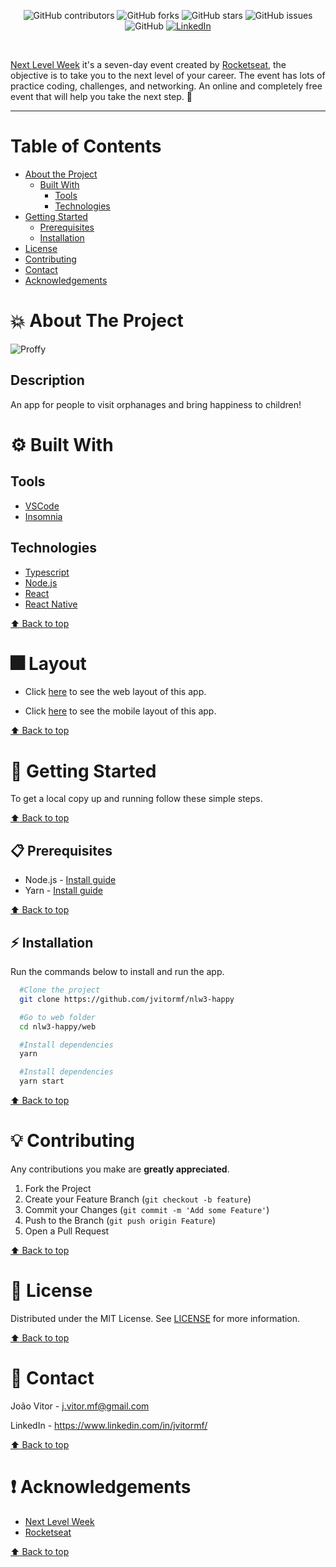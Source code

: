 <!-- BADGES -->
<p align="center">
  <img alt="GitHub contributors" src="https://img.shields.io/github/contributors/jvitormf/nlw3-happy?color=green">
  <img alt="GitHub forks" src="https://img.shields.io/github/forks/jvitormf/nlw3-happy">
  <img alt="GitHub stars" src="https://img.shields.io/github/stars/jvitormf/nlw3-happy">
  <img alt="GitHub issues" src="https://img.shields.io/github/issues/jvitormf/nlw3-happy">
  <img alt="GitHub" src="https://img.shields.io/github/license/jvitormf/nlw3-happy">
  <a href="https://www.linkedin.com/in/jvitormf/">
    <img alt="LinkedIn" src="https://img.shields.io/badge/-LinkedIn-black.svg?style=flat&logo=linkedin&colorB=555">
  </a>
</p>
<br/>

<!-- PROJECT LOGO -->
<p align="center">
  <!-- <a href="https://github.com/jvitormf/nlw3-happy">
     <img src=".github/nlw.svg" alt="Logo">
  </a> -->

  [Next Level Week](http://nextlevelweek.com/) it's a seven-day event created by [Rocketseat](https://rocketseat.com.br/), the objective is to take you to the next level of your career. The event has lots of practice coding, challenges, and networking. An online and completely free event that will help you take the next step. :rocket:
</p>

***

<!-- TABLE OF CONTENTS -->
# Table of Contents
* [About the Project](#boom-about-the-project)
  * [Built With](#gear-built-with)
    * [Tools](#tools)
    * [Technologies](#Technologies)
* [Getting Started](#rocket-getting-started)
  * [Prerequisites](#clipboard-prerequisites)
  * [Installation](#zap-installation)
* [License](#memo-license)
* [Contributing](#bulb-contributing)
* [Contact](#e-mail-contact)
* [Acknowledgements](#exclamation-acknowledgements)
<!-- * [Usage](#usage)
* [Roadmap](#arrows_clockwise-roadmap) -->

<!-- ABOUT THE PROJECT -->
# :boom: About The Project

<!-- Project image -->
<img src=".github/Home.png" alt="Proffy">


## Description
An app for people to visit orphanages and bring happiness to children!

# :gear: Built With
  ## Tools
  * [VSCode](https://code.visualstudio.com/)
  * [Insomnia](https://insomnia.rest/download/)

  ## Technologies
  * [Typescript](https://www.typescriptlang.org/)
  * [Node.js](https://nodejs.org/)
  * [React](https://reactjs.org/)
  * [React Native](https://reactnative.dev/)
  <!-- * [Expo](https://expo.io/) -->

  [:arrow_up: Back to top](#table-of-Contents)

# :fireworks: Layout
* Click [here](https://www.figma.com/file/jNAPytx1z4QJhaJIvDfykQ/Happy-Web-Copy?node-id=48557%3A657) to see the web layout of this app.

* Click [here](https://www.figma.com/file/7lhl4YpQ4uz9MW5bNvwKKT/Happy-Mobile-Copy?node-id=0%3A1) to see the mobile layout of this app.

[:arrow_up: Back to top](#table-of-Contents)

<!-- GETTING STARTED -->
# :rocket: Getting Started

To get a local copy up and running follow these simple steps.

[:arrow_up: Back to top](#table-of-Contents)

## :clipboard: Prerequisites

* Node.js - [Install guide](https://nodejs.org/en/download/package-manager/)
* Yarn - [Install guide](https://classic.yarnpkg.com/en/docs/install/#windows-stable)
<!-- * Expo - [Install guide](https://expo.io/learn) -->

[:arrow_up: Back to top](#table-of-Contents)

## :zap: Installation
Run the commands below to install and run the app.
  ```sh
    #Clone the project
    git clone https://github.com/jvitormf/nlw3-happy
  ```

  <!-- ```sh
    #Go to server folder
    cd nlw3-happy/server

    #Install dependencies
    yarn

    #Start the server
    yarn start
   ``` -->

  ```sh
    #Go to web folder
    cd nlw3-happy/web

    #Install dependencies
    yarn

    #Install dependencies
    yarn start
   ```

  <!-- ```sh
    #Go to web mobile
    cd nlw3-happy/mobile

    #Install dependencies
    yarn

    #Install dependencies
    yarn start
   ``` -->

[:arrow_up: Back to top](#table-of-Contents)

<!-- CONTRIBUTING -->
# :bulb: Contributing

Any contributions you make are **greatly appreciated**.

1. Fork the Project
2. Create your Feature Branch (`git checkout -b feature`)
3. Commit your Changes (`git commit -m 'Add some Feature'`)
4. Push to the Branch (`git push origin Feature`)
5. Open a Pull Request

[:arrow_up: Back to top](#table-of-Contents)

<!-- USAGE EXAMPLES -->
<!-- # Usage

Use this space to show useful examples of how a project can be used. Additional screenshots, code examples and demos work well in this space. You may also link to more resources.

_For more examples, please refer to the [Documentation](https://example.com)_ -->


<!-- LICENSE -->
# :memo: License

Distributed under the MIT License. See [LICENSE](LICENSE.md) for more information.

[:arrow_up: Back to top](#table-of-Contents)


<!-- CONTACT -->
# :e-mail: Contact

João Vitor - <j.vitor.mf@gmail.com>

LinkedIn - <https://www.linkedin.com/in/jvitormf/>

[:arrow_up: Back to top](#table-of-Contents)


<!-- ACKNOWLEDGEMENTS -->
# :exclamation: Acknowledgements

* [Next Level Week](http://nextlevelweek.com/)
* [Rocketseat](https://rocketseat.com.br/)

[:arrow_up: Back to top](#table-of-Contents)
